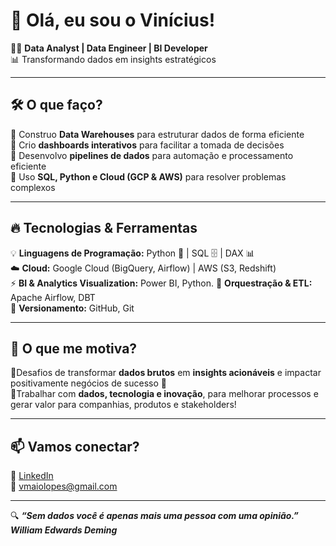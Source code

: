# 🚀 Olá, eu sou o Vinícius!  

👨‍💻 **Data Analyst | Data Engineer | BI Developer**  
📊 Transformando dados em insights estratégicos   

---

## 🛠 O que faço?  
🔹 Construo **Data Warehouses** para estruturar dados de forma eficiente  
🔹 Crio **dashboards interativos** para facilitar a tomada de decisões  
🔹 Desenvolvo **pipelines de dados** para automação e processamento eficiente  
🔹 Uso **SQL, Python e Cloud (GCP & AWS)** para resolver problemas complexos  

---

## 🔥 Tecnologias & Ferramentas  
💡 **Linguagens de Programação:** Python 🐍 | SQL 🗄️ | DAX 📊  
☁️ **Cloud:** Google Cloud (BigQuery, Airflow) | AWS (S3, Redshift)  
⚡ **BI & Analytics Visualization:** Power BI, Python.
🔧 **Orquestração & ETL:** Apache Airflow, DBT  
🐙 **Versionamento:** GitHub, Git  

---

## 🌟 O que me motiva?  
🔹Desafios de transformar **dados brutos** em **insights acionáveis** e impactar positivamente negócios de sucesso 🚀  
🔹Trabalhar com **dados, tecnologia e inovação**, para melhorar processos e gerar valor para companhias, produtos e stakeholders!  

---

## 📫 Vamos conectar?  
💼 [LinkedIn](https://www.linkedin.com/in/vinicius-maiolo/)  
📧 vmaiolopes@gmail.com  

---

🔍 **_“Sem dados você é apenas mais uma pessoa com uma opinião.”
William Edwards Deming_**  
